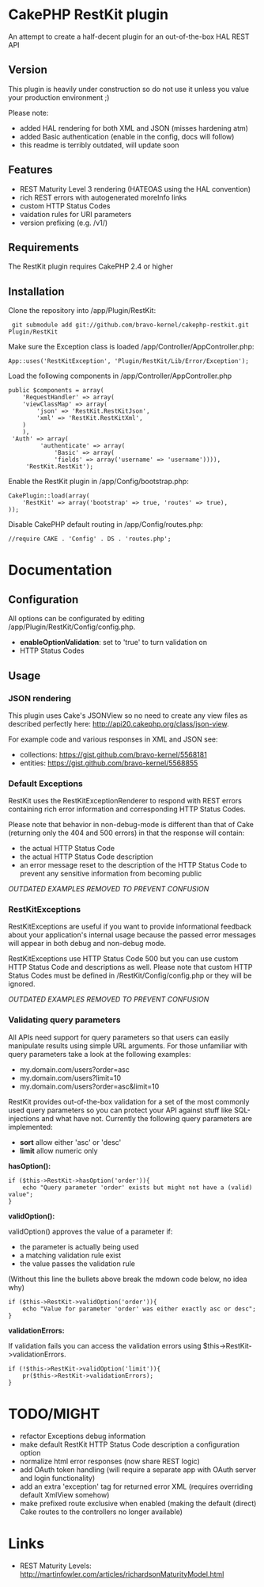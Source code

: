# CakePHP RestKit plugin

An attempt to create a half-decent plugin for an out-of-the-box HAL REST API

## Version ##

This plugin is heavily under construction so do not use it unless you value your production environment ;)

Please note:

* added HAL rendering for both XML and JSON (misses hardening atm)
* added Basic authentication (enable in the config, docs will follow)
* this readme is terribly outdated, will update soon

## Features

* REST Maturity Level 3 rendering (HATEOAS using the HAL convention)
* rich REST errors with autogenerated moreInfo links
* custom HTTP Status Codes
* vaidation rules for URI parameters
* version prefixing (e.g. /v1/)

## Requirements

The RestKit plugin requires CakePHP 2.4 or higher

## Installation

Clone the repository into /app/Plugin/RestKit:

     git submodule add git://github.com/bravo-kernel/cakephp-restkit.git Plugin/RestKit

Make sure the Exception class is loaded /app/Controller/AppController.php:

    App::uses('RestKitException', 'Plugin/RestKit/Lib/Error/Exception');

Load the following components in /app/Controller/AppController.php

    public $components = array(
	    'RequestHandler' => array(
		'viewClassMap' => array(
		    'json' => 'RestKit.RestKitJson',
		    'xml' => 'RestKit.RestKitXml',
		)
	    ),
	 'Auth' => array(
             'authenticate' => array(
                 'Basic' => array(
                 'fields' => array('username' => 'username')))),
         'RestKit.RestKit');

Enable the RestKit plugin in /app/Config/bootstrap.php:

    CakePlugin::load(array(
        'RestKit' => array('bootstrap' => true, 'routes' => true),
    ));

Disable CakePHP default routing in /app/Config/routes.php:

    //require CAKE . 'Config' . DS . 'routes.php';


# Documentation

## Configuration

All options can be configurated by editing /app/Plugin/RestKit/Config/config.php.

* **enableOptionValidation**: set to 'true' to turn validation on
* HTTP Status Codes

## Usage

### JSON rendering

This plugin uses Cake's JSONView so no need to create any view files as described
perfectly here: http://api20.cakephp.org/class/json-view.

For example code and various responses in XML and JSON see:

* collections: https://gist.github.com/bravo-kernel/5568181
* entities: https://gist.github.com/bravo-kernel/5568855

### Default Exceptions

RestKit uses the RestKitExceptionRenderer to respond with REST errors containing
rich error information and corresponding HTTP Status Codes.

Please note that behavior in non-debug-mode is different than that of Cake (returning only
the 404 and 500 errors) in that the response will contain:
* the actual HTTP Status Code
* the actual HTTP Status Code description
* an error message reset to the description of the HTTP Status Code to prevent
any sensitive information from becoming public

_OUTDATED EXAMPLES REMOVED TO PREVENT CONFUSION_

### RestKitExceptions

RestKitExceptions are useful if you want to provide informational feedback about your application's
internal usage because the passed error messages will appear in both debug and non-debug mode.

RestKitExceptions use HTTP Status Code 500 but you can use custom HTTP Status Code and descriptions
as well. Please note that custom HTTP Status Codes must be defined in /RestKit/Config/config.php or
they will be ignored.

_OUTDATED EXAMPLES REMOVED TO PREVENT CONFUSION_

### Validating query parameters

All APIs need support for query parameters so that users can easily manipulate results
using simple URL arguments. For those unfamiliar with query parameters take a look
at the following examples:

* my.domain.com/users?order=asc
* my.domain.com/users?limit=10
* my.domain.com/users?order=asc&limit=10

RestKit provides out-of-the-box validation for a set of the most commonly used query parameters
so you can protect your API against stuff like SQL-injections and what have not. Currently the following
 query parameters are implemented:

* **sort** allow either 'asc' or 'desc'
* **limit** allow numeric only

**hasOption():**

    if ($this->RestKit->hasOption('order')){
        echo "Query parameter 'order' exists but might not have a (valid) value";
    }

**validOption():**

validOption() approves the value of a parameter if:

- the parameter is actually being used
- a matching validation rule exist
- the value passes the validation rule

(Without this line the bullets above break the mdown code below, no idea why)

    if ($this->RestKit->validOption('order')){
        echo "Value for parameter 'order' was either exactly asc or desc";
    }


**validationErrors:**

If validation fails you can access the validation errors using $this->RestKit->validationErrors.

    if (!$this->RestKit->validOption('limit')){
        pr($this->RestKit->validationErrors);
    }

# TODO/MIGHT

* refactor Exceptions debug information
* make default RestKit HTTP Status Code description a configuration option
* normalize html error responses (now share REST logic)
* add OAuth token handling (will require a separate app with OAuth server and login functionality)
* add an extra 'exception' tag for returned error XML (requires overriding default XmlView somehow)
* make prefixed route exclusive when enabled (making the default (direct) Cake routes to the controllers no longer available)

# Links

* REST Maturity Levels: http://martinfowler.com/articles/richardsonMaturityModel.html

